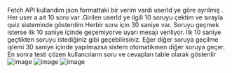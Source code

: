 Fetch API kullandım json formattaki bir verim vardı userId ye göre ayrılmış . Her user a ait 10 soru var .Girilen userId ye ilgili 10 soruyu çektim ve sırayla quiz sisteminde gösterdim  Herbir soru için 30 saniye var. Soruyu geçmek isterse ilk 10 saniye içinde geçemiyorve uyarı mesajı veriliyor. İlk 10 saniye geçtikten soruyu istediğiniz gibi geçebilirsiniz. Eğer diğer soruya geçilme işlemi 30 saniye içinde yapılmazsa sistem otomatikmen diğer soruya geçer. En sonra testi çözen kullancıların soru ve cevapları table olarak gösterilir
![image](https://github.com/sevval14/JavaScriptTestSystem/assets/80068002/53dc302e-4bc0-4f46-b56a-39f8934358cf)
![image](https://github.com/sevval14/JavaScriptTestSystem/assets/80068002/df20bf94-65b3-43e1-9527-c8d28899db24)
![image](https://github.com/sevval14/JavaScriptTestSystem/assets/80068002/9cf3060b-654f-4043-99de-4bd1725f81e3)
